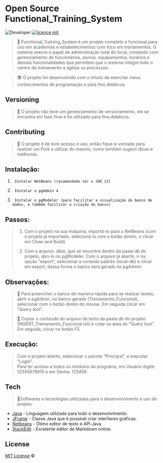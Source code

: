 
# Open Source Functional_Training_System
![Developer](https://img.shields.io/badge/GabrielFSSantos-Functional__Training__System-blue)
[![licence mit](https://img.shields.io/github/license/GabrielFSSantos/Functional_Training_System)](https://github.com/GabrielFSSantos/Functional_Training_System/blob/master/LICENSE.md)

> :bicyclist: Functional_Training_System é um projeto completo e funcional para uso em academias e estabelecimentos com foco em treinamentos. O sistema exerce o papel de administração total do local, contando com gerenciamento de funcionários, alunos, equipamentos, horários e demais funcionalidades que permitem que o sistema integre todo o centro de treinamento e agilize os processos.   <br>

> :books: O projeto foi desenvolvido com o intuito de exercitar meus conhecimentos de programação e para fins didáticos.

## Versioning
> :flags: O projeto não teve um gerenciamento de versionamento, ele se encontra em fase final e foi utilizado para fins didaticos.

## Contributing
> :information_desk_person: O projeto é de livre acesso e uso, então fique à-vontade para realizar um Fork e utilizar do mesmo, como também sugerir dicas e melhorias.

## Instalação:      
1.      Instalar NetBeans (recomendado ter o JDK 13)       
2.      Instalar o pgAdmin 4        
3.      Instalar o pgModeler (para facilitar a visualização do banco de dados, e também facilitar a criação do banco)

## Passos:           
>1. Com o projeto na sua máquina, importá-lo para o NetBeans (com o projeto já importado, selecioná-lo com o botão direito, e clicar em Clean and Build).
>
>2. Com o arquivo .dbm, que se encontra dentro da pasta db do projeto, abri-lo no pgModeler. Com o arquivo já aberto, ir na opção “export”, selecionar a conexão padrão (local-db) e clicar em export, dessa forma o banco será gerado no pgAdmin.          


## Observações:
> :floppy_disk: Para preencher o banco de maneira rápida para se realizar testes, abrir o pgAdmin, no banco gerado (Treinamento_Funcional), selecionar com o botão direito do mouse. Em seguida clicar em “Query tool”.
>       
> :page_facing_up: Copiar o conteúdo do arquivo de texto da pasta db do projeto (INSERT_Treinamento_Funcional.txt) e colar na área do “Query tool”. Em seguida, clicar no botão F5.         


## Execução:       
> Com o projeto aberto, selecionar o pacote “Principal”, e executar “Login”.        
> Para ter acesso a todos os módulos do programa, em Usuário digite: 12345678910 e em Senha: 123456. 

## Tech
> :space_invader:Softwares e tecnologias utilizadas para o desenvolvimento e uso do projeto:

* [Java] - Linguagem utilizada para todo o desenvolvimento.
* [JFrame] - Classe Java que é possível criar interfaces gráficas.
* [Netbeans] - Ótimo editor de texto e API Java.
* [StackEdit] - Excelente editor de Markdown online.

## License
[MIT License](https://github.com/afonsopacifer/open-source-boilerplate/blob/master/LICENSE.md) ©



[Java]: <https://www.java.com/pt_BR/>
[JFrame]: <https://docs.oracle.com/javase/7/docs/api/javax/swing/JFrame.html>
[Netbeans]: <https://netbeans.org/>
[StackEdit]: <https://stackedit.io/>
